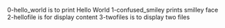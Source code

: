 0-hello_world is to print Hello World
1-confused_smiley prints smilley face
2-hellofile is for display content
3-twofiles is to display two files
